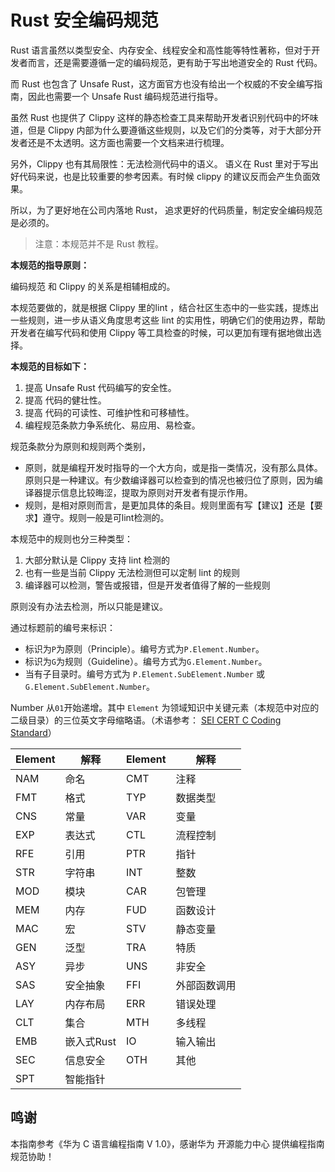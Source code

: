 # Rust 安全编码规范

Rust 语言虽然以类型安全、内存安全、线程安全和高性能等特性著称，但对于开发者而言，还是需要遵循一定的编码规范，更有助于写出地道安全的 Rust 代码。

而 Rust 也包含了 Unsafe Rust，这方面官方也没有给出一个权威的不安全编写指南，因此也需要一个 Unsafe Rust 编码规范进行指导。

虽然 Rust 也提供了 Clippy 这样的静态检查工具来帮助开发者识别代码中的坏味道，但是 Clippy 内部为什么要遵循这些规则，以及它们的分类等，对于大部分开发者还是不太透明。这方面也需要一个文档来进行梳理。

另外，Clippy 也有其局限性：无法检测代码中的语义。 语义在 Rust 里对于写出好代码来说，也是比较重要的参考因素。有时候 clippy 的建议反而会产生负面效果。

所以，为了更好地在公司内落地 Rust， 追求更好的代码质量，制定安全编码规范是必须的。

> 注意：本规范并不是 Rust 教程。

**本规范的指导原则：**

编码规范 和 Clippy 的关系是相辅相成的。

本规范要做的，就是根据 Clippy 里的lint ，结合社区生态中的一些实践，提炼出一些规则，进一步从语义角度思考这些 lint 的实用性，明确它们的使用边界，帮助开发者在编写代码和使用 Clippy 等工具检查的时候，可以更加有理有据地做出选择。

**本规范的目标如下：**

1. 提高 Unsafe Rust 代码编写的安全性。
2. 提高 代码的健壮性。
3. 提高 代码的可读性、可维护性和可移植性。
4. 编程规范条款力争系统化、易应用、易检查。

规范条款分为原则和规则两个类别，

- 原则，就是编程开发时指导的一个大方向，或是指一类情况，没有那么具体。原则只是一种建议。有少数编译器可以检查到的情况也被归位了原则，因为编译器提示信息比较晦涩，提取为原则对开发者有提示作用。
- 规则，是相对原则而言，是更加具体的条目。规则里面有写【建议】还是【要求】遵守。规则一般是可lint检测的。

本规范中的规则也分三种类型：

1. 大部分默认是 Clippy 支持 lint 检测的
2. 也有一些是当前 Clippy 无法检测但可以定制 lint 的规则
3. 编译器可以检测，警告或报错，但是开发者值得了解的一些规则

原则没有办法去检测，所以只能是建议。

通过标题前的编号来标识：

- 标识为`P`为原则（Principle）。编号方式为`P.Element.Number`。
- 标识为`G`为规则（Guideline）。编号方式为`G.Element.Number`。
- 当有子目录时。编号方式为 `P.Element.SubElement.Number` 或 `G.Element.SubElement.Number`。

Number 从`01`开始递增。其中 `Element` 为领域知识中关键元素（本规范中对应的二级目录）的三位英文字母缩略语。（术语参考： [SEI CERT C Coding Standard](https://wiki.sei.cmu.edu/confluence/display/c/SEI+CERT+C+Coding+Standard)）


| Element | 解释   | Element | 解释     |
| ------- | ------ | ------- | -------- |
| NAM     | 命名   | CMT     | 注释     |
| FMT     | 格式   | TYP     | 数据类型 |
| CNS     | 常量   | VAR     | 变量     |
| EXP     | 表达式 | CTL     | 流程控制 |
| RFE     | 引用   | PTR     | 指针     |
| STR     | 字符串 | INT     | 整数     |
| MOD     | 模块   | CAR     | 包管理   |
| MEM     | 内存   | FUD     | 函数设计 |
| MAC     | 宏   | STV     | 静态变量 |
| GEN    | 泛型   | TRA     | 特质 |
| ASY    | 异步   | UNS | 非安全 |
| SAS | 安全抽象 | FFI | 外部函数调用 |
| LAY | 内存布局 | ERR | 错误处理 |
| CLT     | 集合     | MTH | 多线程 |
| EMB | 嵌入式Rust | IO      | 输入输出     |
| SEC | 信息安全 | OTH | 其他 |
| SPT | 智能指针 |  |  |

## 鸣谢

本指南参考《华为 C 语言编程指南 V 1.0》，感谢华为 开源能力中心 提供编程指南规范协助！

